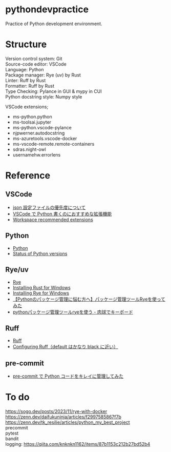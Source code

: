 # pythondevpractice

Practice of Python development environment.

# Structure
Version control system: Git  
Source-code editor: VSCode  
Language: Python  
Package manager: Rye (uv) by Rust  
Linter: Ruff by Rust  
Formatter: Ruff by Rust  
Type Checking: Pylance in GUI & mypy in CUI  
Python docstring style: Numpy style  


VSCode extensions;
- ms-python.python
- ms-toolsai.jupyter
- ms-python.vscode-pylance
- njpwerner.autodocstring
- ms-azuretools.vscode-docker
- ms-vscode-remote.remote-containers
- sdras.night-owl
- usernamehw.errorlens


# Reference

## VSCode
- [json 設定ファイルの優先度について](https://qiita.com/tabo_dev/items/df7e5b1b0d7c336af124)
- [VSCode で Python 書くのにおすすめな拡張機能](https://qiita.com/nanato12/items/ddf26487eb30714251c3)
- [Workspace recommended extensions](https://code.visualstudio.com/docs/editor/extension-marketplace#_workspace-recommended-extensions)


## Python
- [Python](https://www.python.org/)
- [Status of Python versions](https://devguide.python.org/versions/)


## Rye/uv
- [Rye](https://github.com/astral-sh/rye)
- [Installing Rust for Windows](https://www.rust-lang.org/tools/install)
- [Installing Rye for Windows](https://rye-up.com/guide/installation/#installing-rye)
- [【Pythonのパッケージ管理に悩む方へ】パッケージ管理ツールRyeを使ってみた](https://dev.classmethod.jp/articles/get-start-rye-python/)
- [pythonパッケージ管理ツールryeを使う - 肉球でキーボード](https://nsakki55.hatenablog.com/entry/2023/05/29/013658)

## Ruff
- [Ruff](https://github.com/astral-sh/ruff)
- [Configuring Ruff（default はかなり black に近い）](https://docs.astral.sh/ruff/configuration/)

## pre-commit
- [pre-commit で Python コードをキレイに管理してみた](https://zenn.dev/fikastudio/articles/73c226000f9a0a)


# To do
https://sogo.dev/posts/2023/11/rye-with-docker
https://zenn.dev/daifukuninja/articles/f2997585867f7b
https://zenn.dev/tk_resilie/articles/python_my_best_project  
precommit  
pytest  
bandit  
logging: https://qiita.com/knknkn1162/items/87b1153c212b27bd52b4
